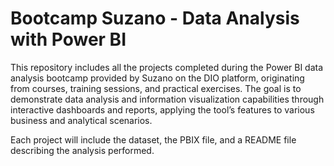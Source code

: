 # Bootcamp Suzano - Data Analysis with Power BI
This repository includes all the projects completed during the Power BI data analysis bootcamp provided by Suzano on the DIO platform, originating from courses, training sessions, and practical exercises. The goal is to demonstrate data analysis and information visualization capabilities through interactive dashboards and reports, applying the tool’s features to various business and analytical scenarios.

Each project will include the dataset, the PBIX file, and a README file describing the analysis performed.



